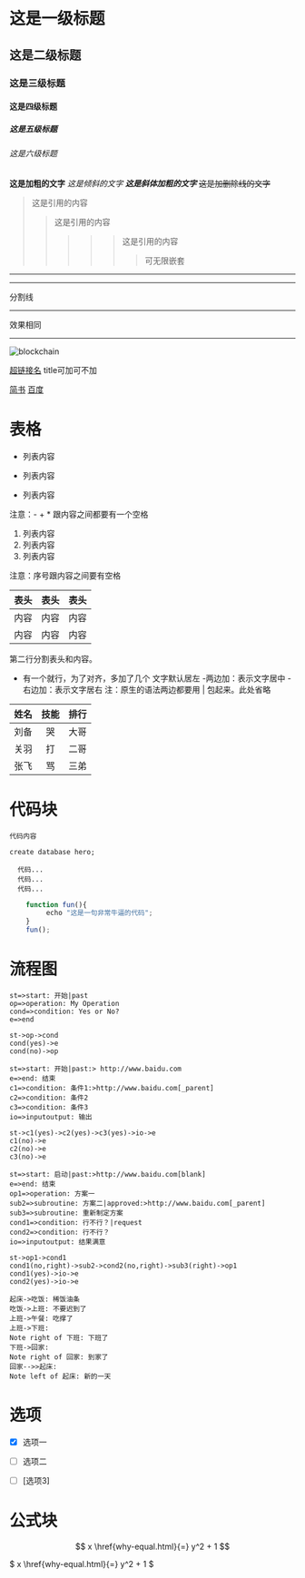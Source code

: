 # 这是一级标题
## 这是二级标题
### 这是三级标题
#### 这是四级标题
##### 这是五级标题
###### 这是六级标题

**这是加粗的文字** 
*这是倾斜的文字*
***这是斜体加粗的文字***
~~这是加删除线的文字~~

>这是引用的内容
>>这是引用的内容
>>>>>这是引用的内容
>>>>>
>>>>>>可无限嵌套

---
----
分割线
***
效果相同
*****

![blockchain](https://ss0.bdstatic.com/70cFvHSh_Q1YnxGkpoWK1HF6hhy/it/u=702257389,1274025419&fm=27&gp=0.jpg "区块链")

[超链接名](超链接地址 "超链接title")
title可加可不加

[简书](http://jianshu.com)
[百度](http://baidu.com)

# 表格

- 列表内容
+ 列表内容
* 列表内容

注意：- + * 跟内容之间都要有一个空格

1. 列表内容
2. 列表内容
3. 列表内容

注意：序号跟内容之间要有空格

|表头|表头|表头|
|---|:--:|---:|
|内容|内容|内容|
|内容|内容|内容|

第二行分割表头和内容。
- 有一个就行，为了对齐，多加了几个
文字默认居左
-两边加：表示文字居中
-右边加：表示文字居右
注：原生的语法两边都要用 | 包起来。此处省略

姓名|技能|排行
:-:|:-:|:-:
刘备|哭|大哥
关羽|打|二哥
张飞|骂|三弟

# 代码块

`代码内容`

`create database hero;`

```
  代码...
  代码...
  代码...
```

```javascript
    function fun(){
         echo "这是一句非常牛逼的代码";
    }
    fun();
```
# 流程图

```flow
st=>start: 开始|past
op=>operation: My Operation
cond=>condition: Yes or No?
e=>end

st->op->cond
cond(yes)->e
cond(no)->op
```

```flow                   
st=>start: 开始|past:> http://www.baidu.com 
e=>end: 结束             
c1=>condition: 条件1:>http://www.baidu.com[_parent]   
c2=>condition: 条件2      
c3=>condition: 条件3      
io=>inputoutput: 输出    

st->c1(yes)->c2(yes)->c3(yes)->io->e
c1(no)->e                   
c2(no)->e                  
c3(no)->e                 
```


```flow                           
st=>start: 启动|past:>http://www.baidu.com[blank] 
e=>end: 结束                   
op1=>operation: 方案一           
sub2=>subroutine: 方案二|approved:>http://www.baidu.com[_parent]  
sub3=>subroutine: 重新制定方案      
cond1=>condition: 行不行？|request 
cond2=>condition: 行不行？         
io=>inputoutput: 结果满意           

st->op1->cond1
cond1(no,right)->sub2->cond2(no,right)->sub3(right)->op1
cond1(yes)->io->e      
cond2(yes)->io->e      
```

```sequence
起床->吃饭: 稀饭油条
吃饭->上班: 不要迟到了
上班->午餐: 吃撑了
上班->下班:
Note right of 下班: 下班了
下班->回家:
Note right of 回家: 到家了
回家-->>起床:
Note left of 起床: 新的一天
```
# 选项

- [x] 选项一

- [ ] 选项二 

- [ ] [选项3]

# 公式块

$$
x \href{why-equal.html}{=} y^2 + 1
$$


$
x \href{why-equal.html}{=} y^2 + 1
$

